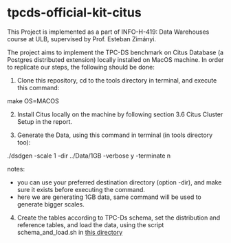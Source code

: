 # tpcds-official-kit-citus

This Project is implemented as a part of INFO-H-419: Data Warehouses course at ULB, supervised by  Prof. Esteban Zimányi. 

The project aims to implement the TPC-DS benchmark on Citus Database (a Postgres distributed extension) locally installed on MacOS machine. In order to replicate our steps, the following should be done:


1. Clone this repository, cd to the tools directory in terminal, and execute this command:

  make OS=MACOS

2. Install Citus locally on the machine by following section 3.6 Citus Cluster Setup in the report. 

3. Generate the Data, using this command in terminal (in tools directory too):
  
  ./dsdgen -scale 1 -dir ../Data/1GB -verbose y -terminate n
  
  notes: 
  - you can use your preferred destination directory (option -dir), and make sure it exists before executing the command.
  - here we are generating 1GB data, same command will be used to generate bigger scales.

4. Create the tables according to TPC-Ds schema, set the distribution and reference tables, and load the data, using the script schema_and_load.sh in [this directory](/tpcds-official-kit-citus/tpcdskit-official-mac/Scripts)


